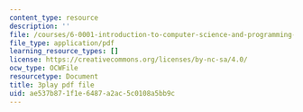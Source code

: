 ```yaml
---
content_type: resource
description: ''
file: /courses/6-0001-introduction-to-computer-science-and-programming-in-python-fall-2016/ae537b871f1e6487a2ac5c0108a5bb9c_9H6muyZjms0.pdf
file_type: application/pdf
learning_resource_types: []
license: https://creativecommons.org/licenses/by-nc-sa/4.0/
ocw_type: OCWFile
resourcetype: Document
title: 3play pdf file
uid: ae537b87-1f1e-6487-a2ac-5c0108a5bb9c
---
```

